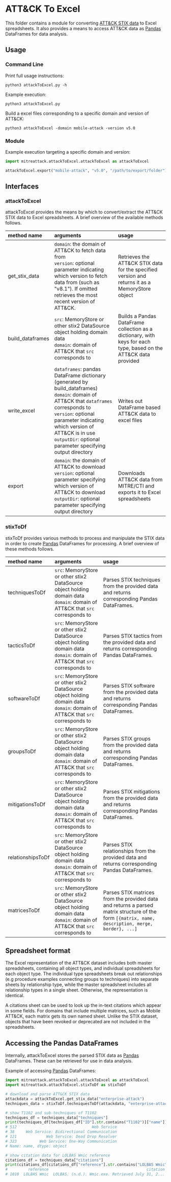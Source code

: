 # ATT&CK To Excel

This folder contains a module for converting [ATT&CK STIX data](https://github.com/mitre/cti) to Excel spreadsheets. It also provides a means to access ATT&CK data as [Pandas](https://pandas.pydata.org/) DataFrames for data analysis.

## Usage
### Command Line
Print full usage instructions:
```
python3 attackToExcel.py -h
```

Example execution:
```
python3 attackToExcel.py
```

Build a excel files corresponding to a specific domain and version of ATT&CK:
```
python3 attackToExcel -domain mobile-attack -version v5.0
```

### Module 

Example execution targeting a specific domain and version: 
```python
import mitreattack.attackToExcel.attackToExcel as attackToExcel

attackToExcel.export("mobile-attack", "v5.0", "/path/to/export/folder")
```

## Interfaces

### attackToExcel
attackToExcel provides the means by which to convert/extract the ATT&CK STIX data to Excel spreadsheets. A brief 
overview of the available methods follows.

| method name | arguments | usage |
|:------------|:----------|:------|
|get_stix_data|`domain`: the domain of ATT&CK to fetch data from <br> `version`: optional parameter indicating which version to fetch data from (such as "v8.1"). If omitted retrieves the most recent version of ATT&CK. | Retrieves the ATT&CK STIX data for the specified version and returns it as a MemoryStore object|
|build_dataframes| `src`: MemoryStore or other stix2 DataSource object holding domain data<br> `domain`: domain of ATT&CK that `src` corresponds to| Builds a Pandas DataFrame collection as a dictionary, with keys for each type, based on the ATT&CK data provided|
|write_excel| `dataframes`: pandas DataFrame dictionary (generated by build_dataframes) <br>  `domain`: domain of ATT&CK that `dataframes` corresponds to <br> `version`: optional parameter indicating which version of ATT&CK is in use <br> `outputDir`: optional parameter specifying output directory| Writes out DataFrame based ATT&CK data to excel files|
|export| `domain`: the domain of ATT&CK to download <br> `version`: optional parameter specifying which version of ATT&CK to download <br> `outputDir`: optional parameter specifying output directory| Downloads ATT&CK data from MITRE/CTI and exports it to Excel spreadsheets | 

### stixToDf
stixToDf provides various methods to process and manipulate the STIX data in order to create [Pandas](https://pandas.pydata.org/) DataFrames for 
processing. A brief overview of these methods follows.

| method name | arguments | usage |
|:------------|:----------|:------|
|techniquesToDf|`src`: MemoryStore or other stix2 DataSource object holding domain data<br> `domain`: domain of ATT&CK that `src` corresponds to | Parses STIX techniques from the provided data and returns corresponding Pandas DataFrames.|
|tacticsToDf|`src`: MemoryStore or other stix2 DataSource object holding domain data<br> `domain`: domain of ATT&CK that `src` corresponds to | Parses STIX tactics from the provided data and returns corresponding Pandas DataFrames.|
|softwareToDf|`src`: MemoryStore or other stix2 DataSource object holding domain data<br> `domain`: domain of ATT&CK that `src` corresponds to | Parses STIX software from the provided data and returns corresponding Pandas DataFrames.|
|groupsToDf|`src`: MemoryStore or other stix2 DataSource object holding domain data<br> `domain`: domain of ATT&CK that `src` corresponds to | Parses STIX groups from the provided data and returns corresponding Pandas DataFrames.|
|mitigationsToDf|`src`: MemoryStore or other stix2 DataSource object holding domain data<br> `domain`: domain of ATT&CK that `src` corresponds to | Parses STIX mitigations from the provided data and returns corresponding Pandas DataFrames.|
|relationshipsToDf|`src`: MemoryStore or other stix2 DataSource object holding domain data<br> `domain`: domain of ATT&CK that `src` corresponds to | Parses STIX relationships from the provided data and returns corresponding Pandas DataFrames.|
|matricesToDf|`src`: MemoryStore or other stix2 DataSource object holding domain data<br> `domain`: domain of ATT&CK that `src` corresponds to | Parses STIX matrices from the provided data and returns a parsed matrix structure of the form `[{matrix, name, description, merge, border}, ...]`|

## Spreadsheet format

The Excel representation of the ATT&CK dataset includes both master spreadsheets, containing all object types, and individual spreadsheets for each object type. The individual type spreadsheets break out relationships (e.g procedure examples connecting groups to techniques) into separate sheets by relationship type, while the master spreadsheet includes all relationship types in a single sheet. Otherwise, the representation is identical.

A citations sheet can be used to look up the in-text citations which appear in some fields. For domains that include multiple matrices, such as Mobile ATT&CK, each matrix gets its own named sheet. Unlike the STIX dataset, objects that have been revoked or deprecated are not included in the spreadsheets.

## Accessing the Pandas DataFrames

Internally, attackToExcel stores the parsed STIX data as [Pandas](https://pandas.pydata.org/) DataFrames. These can be retrieved for use in data analysis. 

Example of accessing [Pandas](https://pandas.pydata.org/) DataFrames:
```python
import mitreattack.attackToExcel.attackToExcel as attackToExcel
import mitreattack.attackToExcel.stixToDf as stixToDf

# download and parse ATT&CK STIX data
attackdata = attackToExcel.get_stix_data("enterprise-attack")
techniques_data = stixToDf.techniquesToDf(attackdata, "enterprise-attack")

# show T1102 and sub-techniques of T1102
techniques_df = techniques_data["techniques"]
print(techniques_df[techniques_df["ID"].str.contains("T1102")]["name"])
# 512                                 Web Service
# 38     Web Service: Bidirectional Communication
# 121             Web Service: Dead Drop Resolver
# 323          Web Service: One-Way Communication
# Name: name, dtype: object

# show citation data for LOLBAS Wmic reference
citations_df = techniques_data["citations"]
print(citations_df[citations_df["reference"].str.contains("LOLBAS Wmic")])
#         reference                                           citation                                                url
# 1010  LOLBAS Wmic  LOLBAS. (n.d.). Wmic.exe. Retrieved July 31, 2...  https://lolbas-project.github.io/lolbas/Binari...
```